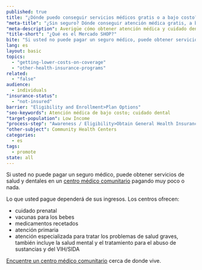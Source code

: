 ```yaml
---
published: true
title: "¿Dónde puedo conseguir servicios médicos gratis o a bajo costo?"
"meta-title": "¿Sin seguro? Dónde conseguir atención médica gratis, a bajo costo | CuidadoDeSalud.gov"
"meta-description": Averigüe cómo obtener atención médica y cuidado dental gratis o de bajo costo en su centro médico comunitario aunque no tenga seguro.
"title-short": "¿Qué es el Mercado SHOP?"
bite: "Si usted no puede pagar un seguro médico, puede obtener servicios de salud y dentales en un centro médico comunitario pagando muy poco o nada. "
lang: es
layout: basic
topics: 
  - "getting-lower-costs-on-coverage"
  - "other-health-insurance-programs"
related: 
  - "false"
audience: 
  - individuals
"insurance-status": 
  - "not-insured"
barrier: "Eligibility and Enrollment>Plan Options"
"seo-keywords": Atención médica de bajo costo; cuidado dental
"target-population": Low Income
"process-step": "Awareness / Eligibility>Obtain General Health Insurance Information"
"other-subject": Community Health Centers
categories: 
  - es
tags: 
  - promote
state: all
---
```


Si usted no puede pagar un seguro médico, puede obtener servicios de salud y dentales en un [centro médico comunitario](http://www.hrsa.gov/gethealthcare/affordable/index.html) pagando muy poco o nada. 

Lo que usted pague dependerá de sus ingresos. Los centros ofrecen: 

* cuidado prenatal
* vacunas para los bebes
* medicamentos recetados
* atención primaria
* atención especializada para tratar los problemas de salud graves, también incluye la salud mental y el tratamiento para el abuso de sustancias y del VIH/SIDA

[Encuentre un centro médico comunitario](http://findahealthcenter.hrsa.gov/Search_HCC.aspx) cerca de donde vive.
